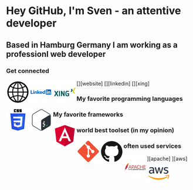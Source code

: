 # Hey GitHub, I'm Sven - an attentive developer

## Based in Hamburg Germany I am working as a professionl web developer

### Get connected
<p>
[<img align="left" alt="Website" width="64px" src="https://github.com/attentiveDev/attentiveDev/blob/main/images/website.png?raw=true" />][website]
[<img align="left" alt="Linkedin" width="64px" src="https://github.com/attentiveDev/attentiveDev/blob/main/images/linkedin.png?raw=true" />][linkedin]
[<img align="left" alt="Xing" width="64px" src="https://github.com/attentiveDev/attentiveDev/blob/main/images/xing.png?raw=true" />][xing]
</p>

### My favorite programming languages
<p>
<img align="left" alt="CSS3" width="64px" src="https://github.com/attentiveDev/attentiveDev/blob/main/images/css3.png?raw=true" />
<img align="left" alt="Bash" width="64px" src="https://github.com/attentiveDev/attentiveDev/blob/main/images/bash.png?raw=true" />
</p>

### My favorite frameworks
<p>
<img align="left" alt="Angular" width="64px" src="https://github.com/attentiveDev/attentiveDev/blob/main/images/angular.png?raw=true" />
</p>

### world best toolset (in my opinion)
<p>
<img align="left" alt="GIT" width="64px" src="https://github.com/attentiveDev/attentiveDev/blob/main/images/git.png?raw=true" />
<img align="left" alt="GitHub" width="64px" src="https://github.com/attentiveDev/attentiveDev/blob/main/images/github.png?raw=true" />
</p>

### often used services
<p>
<img align="left" alt="Apache HTTP Server" width="64px" src="https://github.com/attentiveDev/attentiveDev/blob/main/images/apache_http.png?raw=true" />][apache]
<img align="left" alt="Amazon Web Service" width="64px" src="https://github.com/attentiveDev/attentiveDev/blob/main/images/aws.png?raw=true" />][aws]
</p>

[linkedin]: https://de.linkedin.com/in/sven-sonntag-hh
[website]: https://www.solution-developer
[xing]: https://www.xing.com/profile/Sven_Sonntag5

